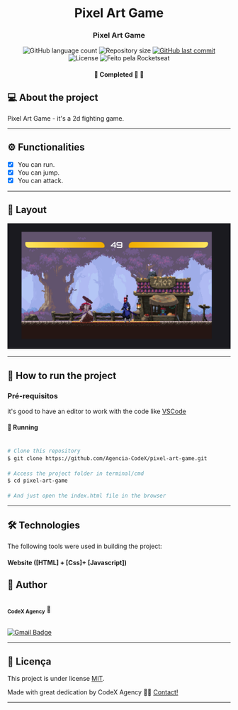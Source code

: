 <h1 align="center">
     Pixel Art Game
</h1>

<h3 align="center">
    Pixel Art Game
</h3>

<p align="center">
  <img alt="GitHub language count" src="https://img.shields.io/github/languages/count/Agencia-CodeX/pixel-art-game?color=%2304D361">

  <img alt="Repository size" src="https://img.shields.io/github/repo-size/Agencia-CodeX/pixel-art-game">
  
  <a href="https://github.com/Agencia-CodeX/pixel-art-game/commits/main">
    <img alt="GitHub last commit" src="https://img.shields.io/github/last-commit/Agencia-CodeX/pixel-art-game">
  </a>
    
   <img alt="License" src="https://img.shields.io/badge/license-MIT-brightgreen">
  
  <img alt="Feito pela Rocketseat" src="https://img.shields.io/badge/feito%20por-CodeX-%237519C1">
  
 
</p>

<h4 align="center">
	🚧   Completed 🚀 🚧
</h4>

## 💻 About the project

Pixel Art Game - it's a 2d fighting game.

---

## ⚙️ Functionalities

- [x] You can run.
- [x] You can jump.
- [x] You can attack.
---

## 🎨 Layout

<img alt="Visual" title="#Visual" src="./layout.png" width="800px">

---

## 🚀 How to run the project

### Pré-requisitos

it's good to have an editor to work with the code like [VSCode](https://code.visualstudio.com/)

#### 🎲 Running

```bash

# Clone this repository
$ git clone https://github.com/Agencia-CodeX/pixel-art-game.git

# Access the project folder in terminal/cmd
$ cd pixel-art-game

# And just open the index.html file in the browser

```

---

## 🛠 Technologies

The following tools were used in building the project:

#### **Website**  ([HTML]  + [Css]+ [Javascript])


## 🦸 Author

<img style="border-radius: 50%;" src="https://avatars.githubusercontent.com/u/96637251?s=200&v=4" width="100px;" alt=""/>
 <br />
 <sub><b>CodeX Agency</b></sub></a> 🚀
 <br><br>

[![Gmail Badge](https://img.shields.io/badge/Miguel%20Mar%C3%A7ola-c14438?style=flat-square&logo=Gmail&logoColor=white&link=mailto:miguelmarcola@gmail.com)](miguelmarcola@gmail.com)

---

## 📝 Licença

This project is under license [MIT](./LICENSE).

Made with great dedication by CodeX Agency 👋🏽 [Contact!](https://www.linkedin.com/in/miguel-mar%C3%A7ola-28535a151/)

---